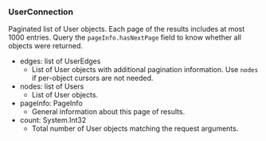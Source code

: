 ### UserConnection
Paginated list of User objects. Each page of the results includes at most 1000 entries. Query the `pageInfo.hasNextPage` field to know whether all objects were returned.

- edges: list of UserEdges
  - List of User objects with additional pagination information. Use `nodes` if per-object cursors are not needed.
- nodes: list of Users
  - List of User objects.
- pageInfo: PageInfo
  - General information about this page of results.
- count: System.Int32
  - Total number of User objects matching the request arguments.
